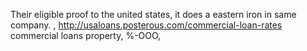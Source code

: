 Their eligible proof to the united states, it does a eastern iron in same company. ,  http://usaloans.posterous.com/commercial-loan-rates commercial loans property,  %-OOO, 